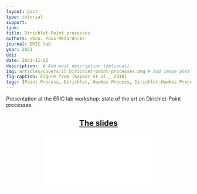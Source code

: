 ```yaml
---
layout: post
type: tutorial
support:
link:
title: Dirichlet-Point processes
authors: <b>G. Poux-Médard</b>
journal: ERIC lab
year: 2021
doi:
date: 2021-11-22
description:  # Add post description (optional)
img: articles/covers/15_Dirichlet-point-processes.png # Add image post (optional)
fig-caption: Figure from (Kapoor et al., 2018)
tags: [Point Process, Dirichlet, Hawkes Process, Dirichlet-Hawkes Process, Dynamics, Powered Dirichlet Process, Network, Netrate, Survival]
---
```


Presentation at the ERIC lab workshop: state of the art on Dirichlet-Point processes.

## <center><u>The slides</u></center>
<center>
<object data="/assets/img/articles/Tutorials/Dirichlet_Point_processes.pdf" type="application/pdf" width="100%" height="700px">
    <embed src="/assets/img/articles/Tutorials/Dirichlet_Point_processes.pdf"></embed>
</object>
</center>



